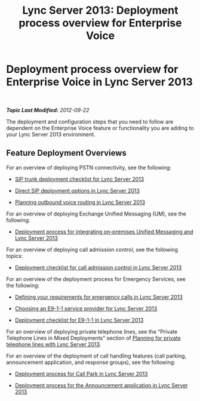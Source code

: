 ﻿---
title: 'Lync Server 2013: Deployment process overview for Enterprise Voice'
TOCTitle: Deployment process overview for Enterprise Voice
ms:assetid: cf92adbe-aa90-4b05-8e1a-f3794ca68132
ms:mtpsurl: https://technet.microsoft.com/en-us/library/Gg398878(v=OCS.15)
ms:contentKeyID: 48185526
ms.date: 07/23/2014
mtps_version: v=OCS.15
---

<div data-xmlns="http://www.w3.org/1999/xhtml">

<div class="topic" data-xmlns="http://www.w3.org/1999/xhtml" data-msxsl="urn:schemas-microsoft-com:xslt" data-cs="http://msdn.microsoft.com/en-us/">

<div data-asp="http://msdn2.microsoft.com/asp">

# Deployment process overview for Enterprise Voice in Lync Server 2013

</div>

<div id="mainSection">

<div id="mainBody">

<span> </span>

_**Topic Last Modified:** 2012-09-22_

The deployment and configuration steps that you need to follow are dependent on the Enterprise Voice feature or functionality you are adding to your Lync Server 2013 environment.

<div>

## Feature Deployment Overviews

For an overview of deploying PSTN connectivity, see the following:

  - [SIP trunk deployment checklist for Lync Server 2013](lync-server-2013-sip-trunk-deployment-checklist.md)

  - [Direct SIP deployment options in Lync Server 2013](lync-server-2013-direct-sip-deployment-options.md)

  - [Planning outbound voice routing in Lync Server 2013](lync-server-2013-planning-outbound-voice-routing.md)

For an overview of deploying Exchange Unified Messaging (UM), see the following:

  - [Deployment process for integrating on-premises Unified Messaging and Lync Server 2013](lync-server-2013-deployment-process-for-integrating-on-premises-unified-messaging.md)

For an overview of deploying call admission control, see the following topics:

  - [Deployment checklist for call admission control in Lync Server 2013](lync-server-2013-deployment-checklist-for-call-admission-control.md)

For an overview of the deployment process for Emergency Services, see the following:

  - [Defining your requirements for emergency calls in Lync Server 2013](lync-server-2013-defining-your-requirements-for-emergency-calls.md)

  - [Choosing an E9-1-1 service provider for Lync Server 2013](lync-server-2013-choosing-an-e9-1-1-service-provider.md)

  - [Deployment checklist for E9-1-1 in Lync Server 2013](lync-server-2013-deployment-checklist-for-e9-1-1.md)

For an overview of deploying private telephone lines, see the “Private Telephone Lines in Mixed Deployments” section of [Planning for private telephone lines with Lync Server 2013](lync-server-2013-planning-for-private-telephone-lines.md).

For an overview of the deployment of call handling features (call parking, announcement application, and response groups), see the following:

  - [Deployment process for Call Park in Lync Server 2013](lync-server-2013-deployment-process-for-call-park.md)

  - [Deployment process for the Announcement application in Lync Server 2013](lync-server-2013-deployment-process-for-the-announcement-application.md)

</div>

</div>

<span> </span>

</div>

</div>

</div>

